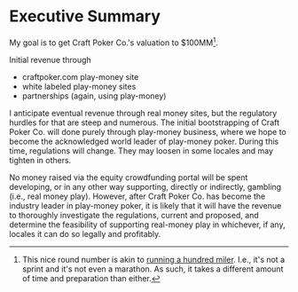 # Executive Summary
My goal is to get Craft Poker Co.'s valuation to $100MM[^1].

Initial revenue through 
- craftpoker.com play-money site
- white labeled play-money sites
- partnerships (again, using play-money)

I anticipate eventual revenue through real money sites, but the
regulatory hurdles for that are steep and numerous. The initial
bootstrapping of Craft Poker Co. will done purely through play-money
business, where we hope to become the acknowledged world leader of
play-money poker.  During this time, regulations will change. They may
loosen in some locales and may tighten in others.

No money raised via the equity crowdfunding portal will be spent
developing, or in any other way supporting, directly or indirectly,
gambling (i.e., real money play).  However, after Craft Poker Co. has
become the industry leader in play-money poker, it is likely that it
will have the revenue to thoroughly investigate the regulations, current
and proposed, and determine the feasibility of supporting real-money
play in whichever, if any, locales it can do so legally and profitably.

[^1]: This nice round number is akin to [running a hundred
miler](https://ultrasignup.com/results_event.aspx?did=79879#id220546). I.e.,
it's not a sprint and it's not even a marathon.  As such, it takes a
different amount of time and preparation than either.
